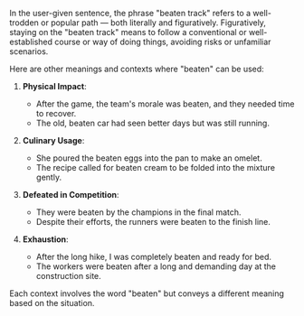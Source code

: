 In the user-given sentence, the phrase "beaten track" refers to a well-trodden or popular path — both literally and figuratively. Figuratively, staying on the "beaten track" means to follow a conventional or well-established course or way of doing things, avoiding risks or unfamiliar scenarios.

Here are other meanings and contexts where "beaten" can be used:

1. **Physical Impact**:
   - After the game, the team's morale was beaten, and they needed time to recover.
   - The old, beaten car had seen better days but was still running.

2. **Culinary Usage**:
   - She poured the beaten eggs into the pan to make an omelet.
   - The recipe called for beaten cream to be folded into the mixture gently.

3. **Defeated in Competition**:
   - They were beaten by the champions in the final match.
   - Despite their efforts, the runners were beaten to the finish line.

4. **Exhaustion**:
   - After the long hike, I was completely beaten and ready for bed.
   - The workers were beaten after a long and demanding day at the construction site.

Each context involves the word "beaten" but conveys a different meaning based on the situation.